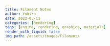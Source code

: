 ```yaml
---
title: Filament Notes
author: Yohiro
date: 2022-05-11
categories: [Rendering]
tags: [engine, rendering, graphics, materials]
render_with_liquid: false
img_path: /assets/images/Filament/
---
```


